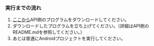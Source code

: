 ### 実行までの流れ
1. [ここから](https://github.com/SEKI-YUTA/Cocktail_API_New)API側のプログラムをダウンロードしてください。
2. ダウンロードしたプログラムを立ち上げてください。（詳細はAPI側のREADME.mdを参照してください。）
3. あとは普通にAndroidプロジェクトを実行してください。